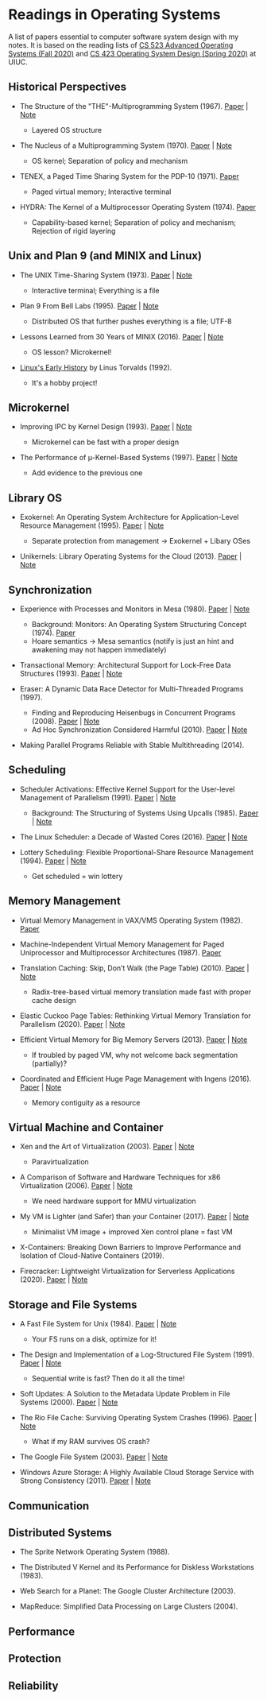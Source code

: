 # Readings in Operating Systems

A list of papers essential to computer software system design with my notes. It is based on the reading lists of [CS 523 Advanced Operating Systems (Fall 2020)](https://cs523-uiuc.github.io/fall20/readings.html) and [CS 423 Operating System Design (Spring 2020)](https://cs423-uiuc.github.io/spring20/) at UIUC.

## Historical Perspectives

* The Structure of the "THE"-Multiprogramming System (1967). [Paper](https://dl.acm.org/doi/10.1145/363095.363143) \| [Note](notes/the.md)
  * Layered OS structure

* The Nucleus of a Multiprogramming System (1970). [Paper](https://dl.acm.org/doi/10.1145/362258.362278) \| [Note](notes/nucleus.md)
  * OS kernel; Separation of policy and mechanism

* TENEX, a Paged Time Sharing System for the PDP-10 (1971). [Paper](https://dl.acm.org/doi/10.1145/361268.361271)
  * Paged virtual memory; Interactive terminal

* HYDRA: The Kernel of a Multiprocessor Operating System (1974). [Paper](https://dl.acm.org/doi/10.1145/355616.364017)
  * Capability-based kernel; Separation of policy and mechanism; Rejection of rigid layering

## Unix and Plan 9 (and MINIX and Linux)

* The UNIX Time-Sharing System (1973). [Paper](https://dl.acm.org/doi/10.1145/361011.361061) \| [Note](notes/unix.md)
  * Interactive terminal; Everything is a file

* Plan 9 From Bell Labs (1995). [Paper](https://www.usenix.org/legacy/publications/compsystems/1995/sum_pike.pdf) \| [Note](notes/plan9.md)
  * Distributed OS that further pushes everything is a file; UTF-8

* Lessons Learned from 30 Years of MINIX (2016). [Paper](https://cacm.acm.org/magazines/2016/3/198874-lessons-learned-from-30-years-of-minix/fulltext) \| [Note](notes/minix.md)
  * OS lesson? Microkernel!

* [Linux's Early History](https://www.cs.cmu.edu/~awb/linux.history.html) by Linus Torvalds (1992).
  * It's a hobby project!

## Microkernel

* Improving IPC by Kernel Design (1993). [Paper](https://dl.acm.org/doi/10.1145/173668.168633) \| [Note](notes/improving-ipc-by-kernel-design.md)
  * Microkernel can be fast with a proper design

* The Performance of μ-Kernel-Based Systems (1997). [Paper](https://dl.acm.org/doi/10.1145/269005.266660) \| [Note](notes/perf-microkernel-based-system.md)
  * Add evidence to the previous one

## Library OS

* Exokernel: An Operating System Architecture for Application-Level Resource Management (1995). [Paper](https://dl.acm.org/doi/10.1145/224057.224076) \| [Note](notes/exokernel.md)
  * Separate protection from management → Exokernel + Libary OSes

* Unikernels: Library Operating Systems for the Cloud (2013). [Paper](https://dl.acm.org/doi/10.1145/2490301.2451167) \| [Note](notes/unikernel.md)

## Synchronization

* Experience with Processes and Monitors in Mesa (1980). [Paper](https://dl.acm.org/doi/10.1145/358818.358824) \| [Note](notes/monitor-mesa.md)
  * Background: Monitors: An Operating System Structuring Concept (1974). [Paper](https://dl.acm.org/doi/10.1145/355620.361161)
  * Hoare semantics → Mesa semantics (notify is just an hint and awakening may not happen immediately)

* Transactional Memory: Architectural Support for Lock-Free Data Structures (1993). [Paper](https://dl.acm.org/doi/10.1145/173682.165164) \| [Note](notes/transactional-memory.md)

* Eraser: A Dynamic Data Race Detector for Multi-Threaded Programs (1997).
  * Finding and Reproducing Heisenbugs in Concurrent Programs (2008). [Paper](https://dl.acm.org/doi/10.5555/1855741.1855760) \| [Note](notes/heisenbug.md)
  * Ad Hoc Synchronization Considered Harmful (2010). [Paper](https://www.usenix.org/legacy/events/osdi10/tech/full_papers/Xiong.pdf) \| [Note](notes/ad-hoc-sync.md)

* Making Parallel Programs Reliable with Stable Multithreading (2014).

## Scheduling

* Scheduler Activations: Effective Kernel Support for the User-level Management of Parallelism (1991). [Paper](https://dl.acm.org/doi/10.1145/121132.121151) \| [Note](notes/sched-activation.md)
  * Background: The Structuring of Systems Using Upcalls (1985). [Paper](https://dl.acm.org/doi/10.1145/323647.323645) \| [Note](notes/upcall.md)

* The Linux Scheduler: a Decade of Wasted Cores (2016). [Paper](https://dl.acm.org/doi/10.1145/2901318.2901326) \| [Note](notes/linux-sched-bug.md)

* Lottery Scheduling: Flexible Proportional-Share Resource Management (1994). [Paper](https://www.usenix.org/legacy/publications/library/proceedings/osdi/full_papers/waldspurger.pdf)  \| [Note](notes/lottery-sched.md)
  * Get scheduled = win lottery

## Memory Management

* Virtual Memory Management in VAX/VMS Operating System (1982). [Paper](https://ieeexplore.ieee.org/document/1653971)

* Machine-Independent Virtual Memory Management for Paged Uniprocessor and Multiprocessor Architectures (1987). [Paper](https://dl.acm.org/citation.cfm?id=36181)

* Translation Caching: Skip, Don’t Walk (the Page Table) (2010). [Paper](https://dl.acm.org/doi/10.1145/1815961.1815970) \| [Note](notes/translation-cache.md)
  * Radix-tree-based virtual memory translation made fast with proper cache design

* Elastic Cuckoo Page Tables: Rethinking Virtual Memory Translation for Parallelism (2020). [Paper](https://dl.acm.org/doi/10.1145/3373376.3378493) \| [Note](notes/elastic-cuckoo-page-table.md)

* Efficient Virtual Memory for Big Memory Servers (2013). [Paper](https://dl.acm.org/citation.cfm?id=2485943) \| [Note](notes/direct-segment.md)
  * If troubled by paged VM, why not welcome back segmentation (partially)?

* Coordinated and Efficient Huge Page Management with Ingens (2016). [Paper](https://www.usenix.org/system/files/conference/osdi16/osdi16-kwon.pdf)  \| [Note](notes/ingens.md)
  * Memory contiguity as a resource

## Virtual Machine and Container

* Xen and the Art of Virtualization (2003). [Paper](https://dl.acm.org/citation.cfm?id=945462) \| [Note](notes/xen.md)
  * Paravirtualization

* A Comparison of Software and Hardware Techniques for x86 Virtualization (2006). [Paper](https://dl.acm.org/citation.cfm?id=1168860) \| [Note](notes/sw-hw-virt.md)
  * We need hardware support for MMU virtualization

* My VM is Lighter (and Safer) than your Container (2017). [Paper](https://dl.acm.org/citation.cfm?id=3132763) \| [Note](notes/lightvm.md)
  * Minimalist VM image + improved Xen control plane = fast VM

* X-Containers: Breaking Down Barriers to Improve Performance and Isolation of Cloud-Native Containers (2019).

* Firecracker: Lightweight Virtualization for Serverless Applications (2020). [Paper](https://dl.acm.org/citation.cfm?id=3132763) \| [Note](notes/firecracker.md)

## Storage and File Systems

* A Fast File System for Unix (1984). [Paper](https://dl.acm.org/doi/10.1145/989.990) \| [Note](notes/ffs.md)
  * Your FS runs on a disk, optimize for it!

* The Design and Implementation of a Log-Structured File System (1991). [Paper](https://dl.acm.org/doi/10.1145/121133.121137) \| [Note](notes/lfs.md)
  * Sequential write is fast? Then do it all the time!

* Soft Updates: A Solution to the Metadata Update Problem in File Systems (2000). [Paper](https://dl.acm.org/doi/10.1145/350853.350863) \| [Note](notes/soft-updates.md)

* The Rio File Cache: Surviving Operating System Crashes (1996). [Paper](https://dl.acm.org/doi/10.1145/989.990) \| [Note](notes/rio.md)
  * What if my RAM survives OS crash?

* The Google File System (2003). [Paper](https://dl.acm.org/doi/10.1145/945445.945450) \| [Note](notes/gfs.md)

* Windows Azure Storage: A Highly Available Cloud Storage Service with Strong Consistency (2011). [Paper](https://dl.acm.org/doi/10.1145/2043556.2043571) \| [Note](notes/azure-storage.md)

## Communication

## Distributed Systems

* The Sprite Network Operating System (1988).

* The Distributed V Kernel and its Performance for Diskless Workstations (1983).

* Web Search for a Planet: The Google Cluster Architecture (2003).

* MapReduce: Simplified Data Processing on Large Clusters (2004).

## Performance

## Protection

## Reliability
